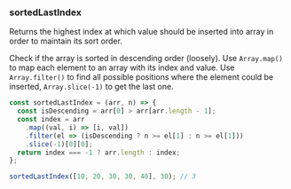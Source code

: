 ### sortedLastIndex

Returns the highest index at which value should be inserted into array in order to maintain its sort order.

Check if the array is sorted in descending order (loosely).
Use `Array.map()` to map each element to an array with its index and value.
Use `Array.filter()` to find all possible positions where the element could be inserted, `Array.slice(-1)` to get the last one.

```js
const sortedLastIndex = (arr, n) => {
  const isDescending = arr[0] > arr[arr.length - 1];
  const index = arr
    .map((val, i) => [i, val])
    .filter(el => (isDescending ? n >= el[1] : n >= el[1]))
    .slice(-1)[0][0];
  return index === -1 ? arr.length : index;
};
```

```js
sortedLastIndex([10, 20, 30, 30, 40], 30); // 3
```
